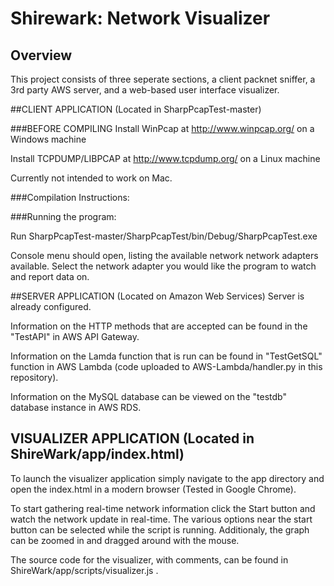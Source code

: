 # Shirewark: Network Visualizer

## Overview
This project consists of three seperate sections, a client packnet sniffer, a 3rd party AWS server, and a web-based user interface visualizer.

##CLIENT APPLICATION (Located in SharpPcapTest-master)

###BEFORE COMPILING
Install WinPcap at http://www.winpcap.org/ on a Windows machine

Install TCPDUMP/LIBPCAP at http://www.tcpdump.org/ on a Linux machine

Currently not intended to work on Mac.

###Compilation Instructions:

###Running the program:

Run SharpPcapTest-master/SharpPcapTest/bin/Debug/SharpPcapTest.exe

Console menu should open, listing the available network network adapters available. Select the network adapter you would like the program to watch and report data on.


##SERVER APPLICATION (Located on Amazon Web Services)
Server is already configured.

Information on the HTTP methods that are accepted can be found in the "TestAPI" in AWS API Gateway.

Information on the Lamda function that is run can be found in "TestGetSQL" function in AWS Lambda (code uploaded to AWS-Lambda/handler.py in this repository).

Information on the MySQL database can be viewed on the "testdb" database instance in AWS RDS.

## VISUALIZER APPLICATION (Located in ShireWark/app/index.html)

To launch the visualizer application simply navigate to the app directory and open the index.html in a modern browser (Tested in Google Chrome). 

To start gathering real-time network information click the Start button and watch the network update in real-time. The various options near the start button can be selected while the script is running. Additionaly, the graph can be zoomed in and dragged around with the mouse.

The source code for the visualizer, with comments, can be found in ShireWark/app/scripts/visualizer.js .
